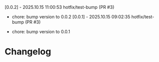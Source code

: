 [0.0.2] - 2025.10.15 11:00:53 hotfix/test-bump (PR #3)

- chore: bump version to 0.0.2
[0.0.1] - 2025.10.15 09:02:35 hotfix/test-bump (PR #3)

- chore: bump version to 0.0.1
# Changelog
